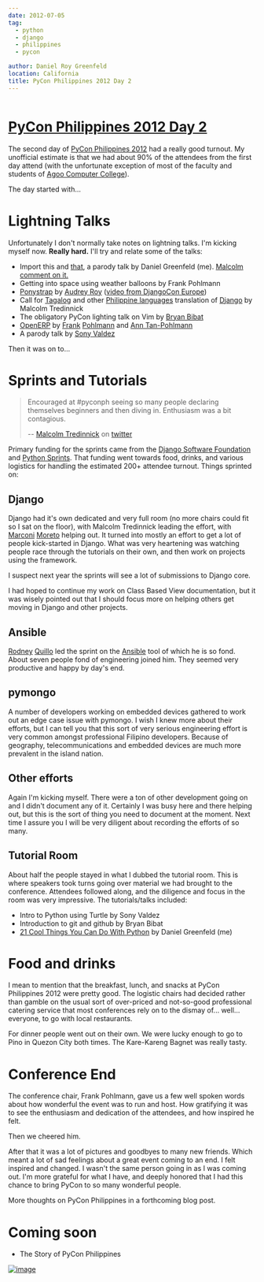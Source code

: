 ```yaml
---
date: 2012-07-05
tag:
  - python
  - django
  - philippines
  - pycon

author: Daniel Roy Greenfeld
location: California
title: PyCon Philippines 2012 Day 2
---
```


<div class="twelve wide column">
  <h1 class="ui block header">
    <div class="content">
      <a href="/pycon-philippines-day-2 ">PyCon Philippines 2012 Day 2</a>
    </div>
  </h1>
  <p>
    The second day of
    <a href="http://ph.pycon.org" target="_blank">PyCon Philippines 2012</a> had
    a really good turnout. My unofficial estimate is that we had about 90% of
    the attendees from the first day attend (with the unfortunate exception of
    most of the faculty and students of
    <a href="http://www.13hq.com/" target="_blank">Agoo Computer College</a>).
  </p>
  <p>The day started with...</p>
  <h1 id="lightning-talks">Lightning Talks</h1>
  <p>
    Unfortunately I don't normally take notes on lightning talks. I'm kicking
    myself now. <strong>Really hard.</strong> I'll try and relate some of the
    talks:
  </p>
  <ul>
    <li>
      Import this and
      <a href="http://pypi.python.org/pypi/that" target="_blank">that</a>, a
      parody talk by Daniel Greenfeld (me).
      <a
        href="https://twitter.com/malcolmt/status/219244338029412352"
        target="_blank"
        >Malcolm comment on it.</a
      >
    </li>
    <li>Getting into space using weather balloons by Frank Pohlmann</li>
    <li>
      <a href="https://github.com/audreyr/ponystrap" target="_blank"
        >Ponystrap</a
      >
      by <a href="http://audreymroy.com" target="_blank">Audrey Roy</a> (<a
        href="http://klewel.com/conferences/djangocon-2012/index.php?talkID=31"
        target="_blank"
        >video from DjangoCon Europe</a
      >)
    </li>
    <li>
      Call for
      <a href="http://en.wikipedia.org/wiki/Tagalog" target="_blank">Tagalog</a>
      and other
      <a
        href="http://en.wikipedia.org/wiki/Philippine_languages"
        target="_blank"
        >Philippine languages</a
      >
      translation of <a href="#django">Django</a> by Malcolm Tredinnick
    </li>
    <li>
      The obligatory PyCon lighting talk on Vim by
      <a href="https://twitter.com/bry_bibat" target="_blank">Bryan Bibat</a>
    </li>
    <li>
      <a href="http://openerp.com/" target="_blank">OpenERP</a> by
      <a href="https://twitter.com/PliniusSecundus" target="_blank">Frank</a>
      <a href="http://www.auberonsolutions.com/" target="_blank">Pohlmann</a>
      and
      <a
        href="http://www.linkedin.com/pub/ann-tan-pohlmann/4/a30/233"
        target="_blank"
        >Ann Tan-Pohlmann</a
      >
    </li>
    <li>
      A parody talk by
      <a href="https://twitter.com/mrvaldez" target="_blank">Sony Valdez</a>
    </li>
  </ul>
  <p>Then it was on to...</p>
  <h1 id="sprints-and-tutorials">Sprints and Tutorials</h1>
  <blockquote>
    <p>
      Encouraged at #pyconph seeing so many people declaring themselves
      beginners and then diving in. Enthusiasm was a bit contagious.
    </p>
    <p>
      --
      <a href="https://twitter.com/malcolmt" target="_blank"
        >Malcolm Tredinnick</a
      >
      on
      <a
        href="https://twitter.com/malcolmt/status/219425413301157889"
        target="_blank"
        >twitter</a
      >
    </p>
  </blockquote>
  <p>
    Primary funding for the sprints came from the
    <a href="https://www.djangoproject.com/foundation" target="_blank"
      >Django Software Foundation</a
    >
    and <a href="http://pythonsprints.com/" target="_blank">Python Sprints</a>.
    That funding went towards food, drinks, and various logistics for handling
    the estimated 200+ attendee turnout. Things sprinted on:
  </p>
  <h2 id="django">Django</h2>
  <p>
    Django had it's own dedicated and very full room (no more chairs could fit
    so I sat on the floor), with Malcolm Tredinnick leading the effort, with
    <a href="http://marconijr.com/" target="_blank">Marconi</a>
    <a href="https://twitter.com/marconimjr" target="_blank">Moreto</a> helping
    out. It turned into mostly an effort to get a lot of people kick-started in
    Django. What was very heartening was watching people race through the
    tutorials on their own, and then work on projects using the framework.
  </p>
  <p>
    I suspect next year the sprints will see a lot of submissions to Django
    core.
  </p>
  <p>
    I had hoped to continue my work on Class Based View documentation, but it
    was wisely pointed out that I should focus more on helping others get moving
    in Django and other projects.
  </p>
  <h2 id="ansible">Ansible</h2>
  <p>
    <a href="http://capsunlock.net" target="_blank">Rodney</a>
    <a href="https://github.com/cocoy" target="_blank">Quillo</a> led the sprint
    on the <a href="http://ansible.github.com/" target="_blank">Ansible</a> tool
    of which he is so fond. About seven people fond of engineering joined him.
    They seemed very productive and happy by day's end.
  </p>
  <h2 id="pymongo">pymongo</h2>
  <p>
    A number of developers working on embedded devices gathered to work out an
    edge case issue with pymongo. I wish I knew more about their efforts, but I
    can tell you that this sort of very serious engineering effort is very
    common amongst professional Filipino developers. Because of geography,
    telecommunications and embedded devices are much more prevalent in the
    island nation.
  </p>
  <h2 id="other-efforts">Other efforts</h2>
  <p>
    Again I'm kicking myself. There were a ton of other development going on and
    I didn't document any of it. Certainly I was busy here and there helping
    out, but this is the sort of thing you need to document at the moment. Next
    time I assure you I will be very diligent about recording the efforts of so
    many.
  </p>
  <h2 id="tutorial-room">Tutorial Room</h2>
  <p>
    About half the people stayed in what I dubbed the tutorial room. This is
    where speakers took turns going over material we had brought to the
    conference. Attendees followed along, and the diligence and focus in the
    room was very impressive. The tutorials/talks included:
  </p>
  <ul>
    <li>Intro to Python using Turtle by Sony Valdez</li>
    <li>Introduction to git and github by Bryan Bibat</li>
    <li>
      <a
        href="http://www.slideshare.net/pydanny/intro-to-python-11186202"
        target="_blank"
        >21 Cool Things You Can Do With Python</a
      >
      by Daniel Greenfeld (me)
    </li>
  </ul>
  <h1 id="food-and-drinks">Food and drinks</h1>
  <p>
    I mean to mention that the breakfast, lunch, and snacks at PyCon Philippines
    2012 were pretty good. The logistic chairs had decided rather than gamble on
    the usual sort of over-priced and not-so-good professional catering service
    that most conferences rely on to the dismay of... well... everyone, to go
    with local restaurants.
  </p>
  <p>
    For dinner people went out on their own. We were lucky enough to go to Pino
    in Quezon City both times. The Kare-Kareng Bagnet was really tasty.
  </p>
  <h1 id="conference-end">Conference End</h1>
  <p>
    The conference chair, Frank Pohlmann, gave us a few well spoken words about
    how wonderful the event was to run and host. How gratifying it was to see
    the enthusiasm and dedication of the attendees, and how inspired he felt.
  </p>
  <p>Then we cheered him.</p>
  <p>
    After that it was a lot of pictures and goodbyes to many new friends. Which
    meant a lot of sad feelings about a great event coming to an end. I felt
    inspired and changed. I wasn't the same person going in as I was coming out.
    I'm more grateful for what I have, and deeply honored that I had this chance
    to bring PyCon to so many wonderful people.
  </p>
  <p>More thoughts on PyCon Philippines in a forthcoming blog post.</p>
  <h1 id="coming-soon">Coming soon</h1>
  <ul>
    <li>The Story of PyCon Philippines</li>
  </ul>
  <p>
    <a href="http://www.flickr.com/photos/pydanny/7516869028/" target="_blank"
      ><img
        alt="image"
        src="http://farm8.staticflickr.com/7135/7516869028_ff24aaa027_z.jpg"
    /></a>
  </p>
  </div>
